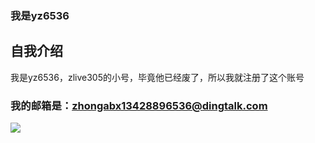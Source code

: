 ### 我是yz6536

## 自我介绍

我是yz6536，zlive305的小号，毕竟他已经废了，所以我就注册了这个账号


### 我的邮箱是：zhongabx13428896536@dingtalk.com

<img src="https://zy.yunqishi8.com/uploads/allimg/200622/23-200622114551-50.jpg">
